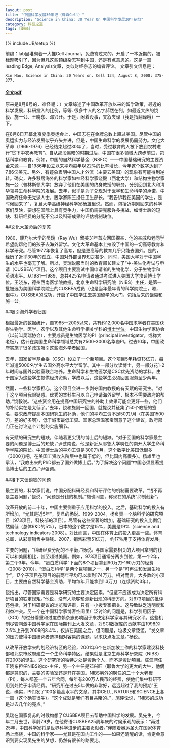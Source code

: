 ```yaml
---
layout: post
title: "中国科学发展30年记（译自Cell）"
description: "Science in China: 30 Year On 中国科学发展30年纪祭"
category: 科研之道
tags: [翻译]
---
```

{% include JB/setup %}


前编：lab里堆砌着一大推Cell Journal，免费寄过来的。开启了一本近期的，被标题吸引了，因为但凡这些顶级杂志写到中国，还是有点意思的。这是一篇leading Edge, Analysis文章，类似财经杂志的编者评论。
文章引文信息是：
```
Xin Hao, Science in China: 30 Years on. Cell 134, August 8, 2008: 375-377. 
```
#### <i class="icon-folder-open"></i>[全文pdf](https://www.dropbox.com/s/uqlsnm7q1lz02a9/1-s2.0-S0092867408009550-main.pdf)

原来是8月8号的，难怪呢：）文章综述了中国改革开放以来的留学政策，最近的科学发展，科研投入的比例，等等. 很多牛人的名字郝然在列，如最近大热的饶毅、施一公、王晓东、邓兴旺。于是，闲着没事，夹叙夹译（我是指翻译哦）一下。
 
在8月8日开幕北京夏季奥运会上，中国志在在金牌总数上超过美国。尽管中国的奥运实力与经济发展似乎齐头并进，但是，中国生命科学的发展仍需努力。文化大革命（1966-1976）已经结束超过30年了，当时，受过教育的人被下放到农村进行“贫下中农再教育”。自从那段黑暗的时期过后，中国在很多领域大跨步前进，包括科学和教育。例如，中国的自然科学基金（NSFC）——中国基础研究的主要资金来源——自1986年设立以来平均每年以22%的比率增长，今年这个数字达到了7.86亿美元。另外，有迹象表明中国人才外流（主要去美国）的现象有可能得到逆转。确实，许多移居海外的科学家如神经科学家饶毅（西北大学）和结构生物学家施一公（普林斯顿大学）放弃了他们在美国的终身教授的职务，分别回到北大和清华领导生命科学院的发展。去年，似乎是为了兑现对于医学和生命科学的承诺，中国政府任命无党派人士，医学家陈竺担任卫生部长。“我告诉我在美国的学生，是时候回来了”，复旦大学高级神经科学家杨雄里说。然而，包括近期刚回来的科学家们反映，要想在国际上具有竞争力，中国仍需要克服许多挑战，如博士后的短缺、科研经费的分配不公以及科研成果的评估机制缺位。
 
##文化大革命后的复苏
 
1980，康乃尔大学的吴瑞（Ray Wu）留美31年首次回国探亲，他的亲戚和老同学希望能帮他们的孩子去海外留学。文化大革命基本上摧毁了中国的一切高等教育和科学研究。尽管1977年恢复了高考，但是更高等的教育几乎只能去国外。是的，经历了近乎30年的孤立，中国对外部世界知之甚少，同时，美国大学对于中国学生的水平也毫无了解。所以，吴瑞说服当时的教育部长建立了“中-美生化考试与申请（CUSBEA）”项目。这个项目主要测试中国申请者的生物化学、分子生物学和英语水平。从1981—1989，总共425名申请者通过考试进入美国大学攻读博士学位。王晓东，德州西南医学院教授，北京生命科学研究院（NIBS）主任，是第一批被选为美国科学院院士的CUSBEA成员（也是当年最年青的科学院院士，嗯，很牛）。CUSBEA的成功，开启了中国学生去美国留学的大门，包括后来的饶毅和施一公。
 
##吸引海外学者归国
 
根据最近的数据统计，自1985—2005以来，共有约12,000名中国求学者在美国获得生物学、医学、农学以及其他生命科学相关学科的[博士学位](http://www.nsf.gov/statistics/seind08)。中国生物学家协会（以前叫吴瑞协会），主要成员是生物医学的PI（principal investigator，或称大老板），估计在美国生命科学领域总共有2500-3000名华裔PI。过去10年，中国政府实施了很多政策吸引这些海外学者回国。
 
去年，国家留学基金委（CSC）设立了一个新项目。这个项目5年耗资13亿刀，每年派遣5000名学生去国外高水平大学留学。其中一部分攻读博士，另一部分花1-2年时间与国外实验室联合培养。生命科学和生物医学是CSC优先资助的学科。由于国家为这些学生提供经济资助，学成以后，这些学生必须回国服务至少两年。
 
然而，一些科学家担心，这个项目会进一步剥夺国内教授的有天赋的研究生。“对于这个项目我很疑惑。优秀的本科生可以自己申请海外留学，根本不需要政府的帮助，”饶毅说。“这些资金用在提高中国研究生的补助上效果可能会更好一些，他们的补助实在是太低了。”去年，饶和施刚一回国，就提议并征集了50个教授的签名，要求政府提高本国研究生的补助，他们的平均工资不足50刀/月（在美国1500刀，差的好多啊），低于城市最低工资。国家总理温家宝同意了这个建议，政府部门正在讨论这个计划的实施细节。
 
有天赋的研究生的短缺，伴随着更尖锐的博士后的短缺。“对于回国的科学家最主要的问题是博士后的短缺，”尹芝南说，他是新近从耶鲁大学聘任的南开大学生命科学学院的院长。中国博士后的平均工资是300刀/月，这个数字比美国低很多（3000刀吧，在美国工资收入阶层中也属于低的，但比国内高很多）。杨雄里也承认，“我教出来的PhD都去了国外做博士后。”为了解决这个问题“中国必须显著提高博士后的工资。”尹强调。
 
##接下来谈谈钱的问题
 
最主要的，科学家们说，中国分配科研经费和科研评估的机制需要改革。“钱不再是主要问题，”饶说，“问题是分钱的机制。”施也同意，称现在的系统“抑制创新”。
 
改革开放的前二十年，中国主要侧重于应用科学的投入。之后，基础科学的投入有所增加，“尤其是近5年”，复旦的杨说。1999-2004，杨负责一个脑科学的研究项目（973项目，科技部的项目）。尽管有这些显著的增加，基础研究的投入比例仍然偏低（总体R&D的5%），日本的这个数字是15%，美国是19%（science and technology indicators 2008）。对比而言，中国在体育上的投入更高一些。体育总局，从彩票销售中赚钱。2007，销售彩票51亿刀， 约17%用于支持体育发展。
 
主要的问题，“科研经费分配的不平衡，”杨说。与国家需要相关的大项目拿到的钱可以和美国相比，甚至超过美国。例如，973项目通常分两步到位，第一个2年，第二个3年。今年，“蛋白质科学”下面的8个项目拿到90万刀-190万刀的经费（2008-2010）。“蛋白质科学”是两个巨项目之一，另一个是“可再生和发展生物学”，17个子项目在项目的前两年平均可以拿到174万刀。相对而言，大多数的小项目，主要由自然科学基金资助，平均每年只能拿到1.3万刀（连续资助3年）。
 
饶指出，尽管国家需要是科学研究的主要决定因素，“但这不应该成为决定所有科研项目的铁定规矩。”他说，没有人能够预测新出现的科研方向。对973项目的批评还包括，对于科研提议的浏览和评审，只有一小拨专家把关。这导致缺乏透明度和利益冲突。另一个在中国科学家博客空间里广泛讨论的问题是，科学引用因子（SCI）的过分看重和过度依赖杂志影响因子来决定科学家与其研究水平。这些机制尽管刺激中国科学家在国际期刊上大发文章，对SCI数据库的贡献率由1998的2.5%上升到2006的8.4%，仅排在美国之后。但问题是，垃圾文章泛滥。“发文章的压力使得中国研究者选择相对容易的课题，以求快点发文章。”杨说。
 
从改革开放学来的划经济特区的经验，2001年6个在新加坡工作的科学家建议科技部和北京市政府建立一个生命科学特区。结果就是北京生命科学研究院（NIBS）在2003的诞生。这个研究所的独特之处是资助个人，而不是资助项目。陈竺聘任王晓东担任NIBS的co-主任，另一个主任是邓兴旺（耶鲁大学的更大的大牛，他俩都是兼职的，主要的实验室还是开在美国。NIBS另外的聘任的二十个大老板（PI），每人都签一个五年合同，每年有200万人民币的经费，使他们集中科研不用到处忙于申请经费。“研究所在过去5年做的非常好，远远超过了我的预期”王说，确实，PI们发了100多篇高水平的文章，其中CELL, NATURE和SCIENCE上各一篇（这个确实很牛）。“这个成就是我们有目共睹的。”，施评论说，“NIBS的成功是过去几年的亮点。”
 
吴瑞在国家复苏的时候构想了CUSBEA项目去帮助中国科学的发展。吴先生，今年二月去世，享龄79岁，在他寄语CUSBEA25周年庆的时候乐观的表示：“再过25年，中国科学家将是世界科学进步的主要贡献者。”伴随着奥运圣火在国家体育场上燃烧，中国的科学家——尤其是在国内工作的——如果还清醒的话，肯定会意识到要实现吴先生的梦想，仍然有很长的路要走。